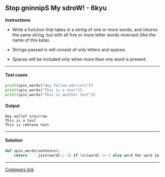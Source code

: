 ## Stop gninnipS My sdroW! - 6kyu

**Instructions**

- Write a function that takes in a string of one or more words, and returns the same string, but with all five or more letter words reversed (like the name of this kata).

- Strings passed in will consist of only letters and spaces.

- Spaces will be included only when more than one word is present.

---

#### Test cases

```python
print(spin_words("Hey fellow warriors"))
print(spin_words("This is a test"))
print(spin_words("This is another test"))
```

#### Output
```
Hey wollef sroirraw
This is a test
This is rehtona test
```

---

#### Solution

```python
def spin_words(sentence):
    return ' '.join(word[::-1] if len(word) >= 5 else word for word in sentence.split())
```

---

[Codewars link](https://www.codewars.com/kata/5264d2b162488dc400000001)
